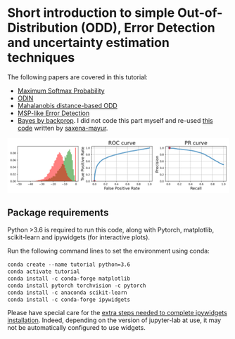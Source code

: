 # Short introduction to simple Out-of-Distribution (ODD), Error Detection and uncertainty estimation techniques

The following papers are covered in this tutorial:

+ [Maximum Softmax Probability](https://arxiv.org/abs/1610.02136)
+ [ODIN](https://arxiv.org/abs/1706.02690)
+ [Mahalanobis distance-based ODD](https://arxiv.org/abs/1807.03888)
+ [MSP-like Error Detection](https://arxiv.org/abs/2106.02395)
+ [Bayes by backprop](https://arxiv.org/abs/1505.05424). I did not code this part myself and re-used [this code](https://github.com/ernoult/Weight-Uncertainty-in-Neural-Networks) written by [saxena-mayur](https://github.com/saxena-mayur). 

![GitHub Logo](/example_fig.png)<!-- .element height="20%" width="20%" -->

## Package requirements

Python >3.6 is required to run this code, along with Pytorch, matplotlib, scikit-learn and ipywidgets (for interactive plots).

Run the following command lines to set the environment using conda:
```
conda create --name tutorial python=3.6
conda activate tutorial
conda install -c conda-forge matplotlib
conda install pytorch torchvision -c pytorch
conda install -c anaconda scikit-learn
conda install -c conda-forge ipywidgets
```

Please have special care for the [extra steps needed to complete ipywidgets installation](https://ipywidgets.readthedocs.io/en/latest/user_install.html). Indeed, depending on the version of jupyter-lab at use, it may not be automatically configured to use widgets.
